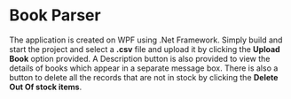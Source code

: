 ﻿# Book Parser
The application is created on WPF using .Net Framework. Simply build and start the project and select a **.csv** file and upload it by clicking the **Upload Book** option provided. A Description button is also provided to view the details of books which appear in a separate message box. There is also a button to delete all the records that are not in stock by clicking the **Delete Out Of stock items**.
